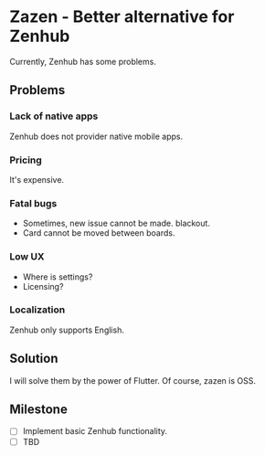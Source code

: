 # Zazen - Better alternative for Zenhub

Currently, Zenhub has some problems.

## Problems

### Lack of native apps

Zenhub does not provider native mobile apps.

### Pricing

It's expensive.

### Fatal bugs

- Sometimes, new issue cannot be made. blackout.
- Card cannot be moved between boards.

### Low UX

- Where is settings?
- Licensing?

### Localization

Zenhub only supports English.

## Solution

I will solve them by the power of Flutter. Of course, zazen is OSS.

## Milestone
- [ ] Implement basic Zenhub functionality.
- [ ] TBD
